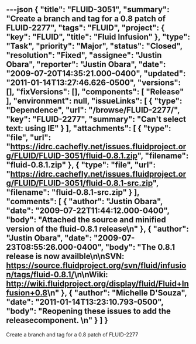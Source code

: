 ---json
{
  "title": "FLUID-3051",
  "summary": "Create a branch and tag for a 0.8 patch of FLUID-2277",
  "tags": "FLUID",
  "project": {
    "key": "FLUID",
    "title": "Fluid Infusion"
  },
  "type": "Task",
  "priority": "Major",
  "status": "Closed",
  "resolution": "Fixed",
  "assignee": "Justin Obara",
  "reporter": "Justin Obara",
  "date": "2009-07-20T14:35:21.000-0400",
  "updated": "2011-01-14T13:27:46.626-0500",
  "versions": [],
  "fixVersions": [],
  "components": [
    "Release"
  ],
  "environment": null,
  "issueLinks": [
    {
      "type": "Dependence",
      "url": "/browse/FLUID-2277/",
      "key": "FLUID-2277",
      "summary": "Can't select text: using IE"
    }
  ],
  "attachments": [
    {
      "type": "file",
      "url": "https://idrc.cachefly.net/issues.fluidproject.org/FLUID/FLUID-3051/fluid-0.8.1.zip",
      "filename": "fluid-0.8.1.zip"
    },
    {
      "type": "file",
      "url": "https://idrc.cachefly.net/issues.fluidproject.org/FLUID/FLUID-3051/fluid-0.8.1-src.zip",
      "filename": "fluid-0.8.1-src.zip"
    }
  ],
  "comments": [
    {
      "author": "Justin Obara",
      "date": "2009-07-22T11:44:12.000-0400",
      "body": "Attached the source and minified version of the fluid-0.8.1 release\n"
    },
    {
      "author": "Justin Obara",
      "date": "2009-07-23T08:55:26.000-0400",
      "body": "The 0.8.1 release is now availble\n\nSVN: <https://source.fluidproject.org/svn/fluid/infusion/tags/fluid-0.8.1/>\n\nWiki: <http://wiki.fluidproject.org/display/fluid/Fluid+Infusion+0.8>\n"
    },
    {
      "author": "Michelle D'Souza",
      "date": "2011-01-14T13:23:10.793-0500",
      "body": "Reopening these issues to add the releasecomponent.&#x20;\n"
    }
  ]
}
---
Create a branch and tag for a 0.8 patch of FLUID-2277

        